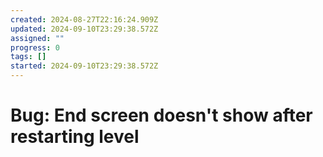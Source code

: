 ```yaml
---
created: 2024-08-27T22:16:24.909Z
updated: 2024-09-10T23:29:38.572Z
assigned: ""
progress: 0
tags: []
started: 2024-09-10T23:29:38.572Z
---
```


# Bug: End screen doesn't show after restarting level

